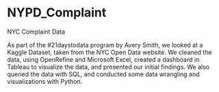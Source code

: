 # NYPD_Complaint
NYC Complaint Data

As part of the #21daystodata program by Avery Smith, we looked at a Kaggle Dataset, taken from the NYC Open Data website.  We cleaned the data, using OpenRefine and Microsoft Excel, created a dashboard in Tableau to visualize the data, and presented our initial findings.  We also queried the data with SQL, and conducted some data wrangling and visualizations with Python.

